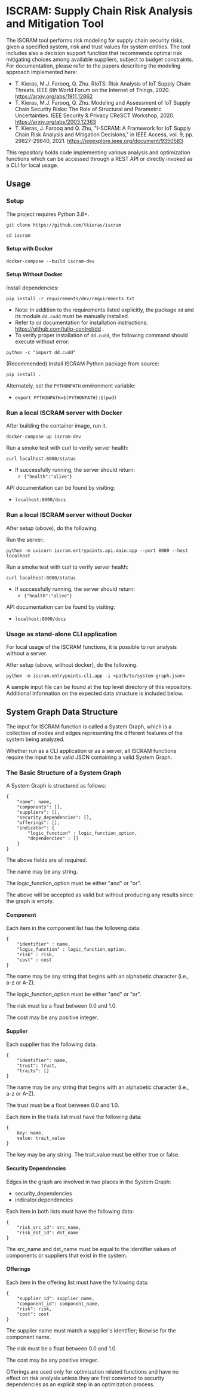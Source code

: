 # ISCRAM: Supply Chain Risk Analysis and Mitigation Tool

The ISCRAM tool performs risk modeling for supply chain security risks, given a specified system, risk and trust values for system entities. The tool includes also a decision support function that recommends optimal risk mitigating choices among available suppliers, subject to budget constraints. For documentation, please refer to the papers describing the modeling approach implemented here:

- T. Kieras, M.J. Farooq, Q. Zhu. RIoTS: Risk Analysis of IoT Supply Chain Threats. IEEE 6th World Forum on the Internet of Things, 2020. <https://arxiv.org/abs/1911.12862>
- T. Kieras, M.J. Farooq, Q. Zhu. Modeling and Assessment of IoT Supply Chain Security Risks: The Role of Structural and Parametric Uncertainties. IEEE Security & Privacy CReSCT Workshop, 2020. <https://arxiv.org/abs/2003.12363>
- T. Kieras, J. Farooq and Q. Zhu, "I-SCRAM: A Framework for IoT Supply Chain Risk Analysis and Mitigation Decisions," in IEEE Access, vol. 9, pp. 29827-29840, 2021. <https://ieeexplore.ieee.org/document/9350583>

This repository holds code implementing various analysis and optimization functions which can be accessed through a REST API or directly invoked as a CLI for local usage.

## Usage

### Setup

The project requires Python 3.8+.

`git clone https://github.com/tkieras/iscram`

`cd iscram`

#### Setup with Docker

`docker-compose --build iscram-dev`

#### Setup Without Docker

Install dependencies:

`pip install -r requirements/dev/requirements.txt`

* Note: In addition to the requirements listed explicitly, the package `dd` and its module `dd.cudd` must be manually installed.
* Refer to `dd` documentation for installation instructions: https://github.com/tulip-control/dd .
* To verify proper installation of `dd.cudd`, the following command should execute without error:

`python -c "import dd.cudd" `

(Recommended) Install ISCRAM Python package from source:

`pip install .`

Alternately, set the `PYTHONPATH` environment variable:

- `export PYTHONPATH=$(PYTHONPATH):$(pwd)`

### Run a local ISCRAM server with Docker

After building the container image, run it.

`docker-compose up iscram-dev`

Run a smoke test with curl to verify server health:

`curl localhost:8000/status`

- If successfully running, the server should return:
	- `{"health":"alive"}`

API documentation can be found by visiting:

- `localhost:8000/docs`

### Run a local ISCRAM server without Docker

After setup (above), do the following.

Run the server:

`python -m uvicorn iscram.entrypoints.api.main:app --port 8000 --host localhost`

Run a smoke test with curl to verify server health:

`curl localhost:8000/status`

- If successfully running, the server should return:
	- `{"health":"alive"}`

API documentation can be found by visiting:

- `localhost:8000/docs`

### Usage as stand-alone CLI application

For local usage of the ISCRAM functions, it is possible to run analysis without a server.

After setup (above, without docker), do the following.

`python -m iscram.entrypoints.cli.app -i <path/to/system-graph.json>`

A sample input file can be found at the top level directory of this repository. Additional information on the expected data structure is included below.

## System Graph Data Structure

The input for ISCRAM function is called a System Graph, which is a collection of nodes and edges representing the different features of the system being analyzed.

Whether run as a CLI application or as a server, all ISCRAM functions require the input to be valid JSON containing a valid System Graph.

### The Basic Structure of a System Graph

A System Graph is structured as follows:

```
{
	"name": name,
	"components": [],
	"suppliers": [],
	"security_dependencies": [],
	"offerings": [],
	"indicator": {
		"logic_function" : logic_function_option,
		"dependencies" : []
	}
}
```

The above fields are all required.

The name may be any string.

The logic_function_option must be either "and" or "or".

The above will be accepted as valid but without producing any results since the graph is empty.

#### Component

Each item in the component list has the following data:

```
{
	"identifier" : name,
	"logic_function" : logic_function_option,
	"risk" : risk,
	"cost" : cost
}
```

The name may be any string that begins with an alphabetic character (i.e., a-z or A-Z).

The logic_function_option must be either "and" or "or".

The risk must be a float between 0.0 and 1.0.

The cost may be any positive integer.


#### Supplier

Each supplier has the following data.

```
{
	"identifier": name,
	"trust": trust,
	"traits": []
}
```

The name may be any string that begins with an alphabetic character (i.e., a-z or A-Z).

The trust must be a float between 0.0 and 1.0.

Each item in the traits list must have the following data:

```
{ 
	key: name, 
	value: trait_value
}
```

The key may be any string. The trait_value must be either true or false.

#### Security Dependencies

Edges in the graph are involved in two places in the System Graph:

- security_dependencies
- indicator.dependencies

Each item in both lists must have the following data:

```
{
	"risk_src_id": src_name,
	"risk_dst_id": dst_name
}
```

The src_name and dst_name must be equal to the identifier values of components or suppliers that exist in the system. 


#### Offerings

Each item in the offering list must have the following data:

```
{
	"supplier_id": supplier_name,
	"component_id": component_name,
	"risk": risk,
	"cost": cost
}
```

The supplier name must match a supplier's identifier; likewise for the component name.

The risk must be a float between 0.0 and 1.0.

The cost may be any positive integer.

Offerings are used only for optimization related functions and have no effect on risk analysis unless they are first converted to security dependencies as an explicit step in an optimization process.
